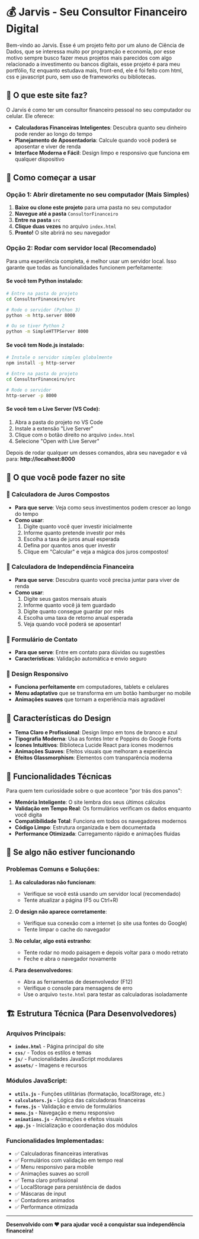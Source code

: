 # 💰 Jarvis - Seu Consultor Financeiro Digital

Bem-vindo ao Jarvis. Esse é um projeto feito por um aluno de Ciência de Dados, que se interessa muito por programção e economia, por esse motivo sempre busco fazer meus projetos mais parecidos com algo relacionado a investimento ou bancos digitais, esse projeto é para meu portfólio, fiz enquanto estudava mais, front-end, ele é foi feito com html, css e javascript puro, sem uso de frameworks ou bibliotecas.

## 🎯 O que este site faz?

O Jarvis é como ter um consultor financeiro pessoal no seu computador ou celular. Ele oferece:

- **Calculadoras Financeiras Inteligentes**: Descubra quanto seu dinheiro pode render ao longo do tempo
- **Planejamento de Aposentadoria**: Calcule quando você poderá se aposentar e viver de renda
- **Interface Moderna e Fácil**: Design limpo e responsivo que funciona em qualquer dispositivo

## 🚀 Como começar a usar

### Opção 1: Abrir diretamente no seu computador (Mais Simples)

1. **Baixe ou clone este projeto** para uma pasta no seu computador
2. **Navegue até a pasta** `ConsultorFinanceiro`
3. **Entre na pasta** `src`
4. **Clique duas vezes** no arquivo `index.html`
5. **Pronto!** O site abrirá no seu navegador

### Opção 2: Rodar com servidor local (Recomendado)

Para uma experiência completa, é melhor usar um servidor local. Isso garante que todas as funcionalidades funcionem perfeitamente:

#### Se você tem Python instalado:
```bash
# Entre na pasta do projeto
cd ConsultorFinanceiro/src

# Rode o servidor (Python 3)
python -m http.server 8000

# Ou se tiver Python 2
python -m SimpleHTTPServer 8000
```

#### Se você tem Node.js instalado:
```bash
# Instale o servidor simples globalmente
npm install -g http-server

# Entre na pasta do projeto
cd ConsultorFinanceiro/src

# Rode o servidor
http-server -p 8000
```

#### Se você tem o Live Server (VS Code):
1. Abra a pasta do projeto no VS Code
2. Instale a extensão "Live Server"
3. Clique com o botão direito no arquivo `index.html`
4. Selecione "Open with Live Server"

Depois de rodar qualquer um desses comandos, abra seu navegador e vá para:
**http://localhost:8000**

## 📱 O que você pode fazer no site

### 🧮 Calculadora de Juros Compostos
- **Para que serve**: Veja como seus investimentos podem crescer ao longo do tempo
- **Como usar**:
  1. Digite quanto você quer investir inicialmente
  2. Informe quanto pretende investir por mês
  3. Escolha a taxa de juros anual esperada
  4. Defina por quantos anos quer investir
  5. Clique em "Calcular" e veja a mágica dos juros compostos!

### 💎 Calculadora de Independência Financeira
- **Para que serve**: Descubra quanto você precisa juntar para viver de renda
- **Como usar**:
  1. Digite seus gastos mensais atuais
  2. Informe quanto você já tem guardado
  3. Digite quanto consegue guardar por mês
  4. Escolha uma taxa de retorno anual esperada
  5. Veja quando você poderá se aposentar!

### 📧 Formulário de Contato
- **Para que serve**: Entre em contato para dúvidas ou sugestões
- **Características**: Validação automática e envio seguro

### 📱 Design Responsivo
- **Funciona perfeitamente** em computadores, tablets e celulares
- **Menu adaptativo** que se transforma em um botão hamburger no mobile
- **Animações suaves** que tornam a experiência mais agradável

## 🎨 Características do Design

- **Tema Claro e Profissional**: Design limpo em tons de branco e azul
- **Tipografia Moderna**: Usa as fontes Inter e Poppins do Google Fonts
- **Ícones Intuitivos**: Biblioteca Lucide React para ícones modernos
- **Animações Suaves**: Efeitos visuais que melhoram a experiência
- **Efeitos Glassmorphism**: Elementos com transparência moderna

## 🔧 Funcionalidades Técnicas

Para quem tem curiosidade sobre o que acontece "por trás dos panos":

- **Memória Inteligente**: O site lembra dos seus últimos cálculos
- **Validação em Tempo Real**: Os formulários verificam os dados enquanto você digita
- **Compatibilidade Total**: Funciona em todos os navegadores modernos
- **Código Limpo**: Estrutura organizada e bem documentada
- **Performance Otimizada**: Carregamento rápido e animações fluidas

## 🐛 Se algo não estiver funcionando

### Problemas Comuns e Soluções:

1. **As calculadoras não funcionam**:
   - Verifique se você está usando um servidor local (recomendado)
   - Tente atualizar a página (F5 ou Ctrl+R)

2. **O design não aparece corretamente**:
   - Verifique sua conexão com a internet (o site usa fontes do Google)
   - Tente limpar o cache do navegador

3. **No celular, algo está estranho**:
   - Tente rodar no modo paisagem e depois voltar para o modo retrato
   - Feche e abra o navegador novamente

4. **Para desenvolvedores**:
   - Abra as ferramentas de desenvolvedor (F12)
   - Verifique o console para mensagens de erro
   - Use o arquivo `teste.html` para testar as calculadoras isoladamente

## 🏗️ Estrutura Técnica (Para Desenvolvedores)

### Arquivos Principais:
- **`index.html`** - Página principal do site
- **`css/`** - Todos os estilos e temas
- **`js/`** - Funcionalidades JavaScript modulares
- **`assets/`** - Imagens e recursos

### Módulos JavaScript:
- **`utils.js`** - Funções utilitárias (formatação, localStorage, etc.)
- **`calculators.js`** - Lógica das calculadoras financeiras
- **`forms.js`** - Validação e envio de formulários
- **`menu.js`** - Navegação e menu responsivo
- **`animations.js`** - Animações e efeitos visuais
- **`app.js`** - Inicialização e coordenação dos módulos

### Funcionalidades Implementadas:
- ✅ Calculadoras financeiras interativas
- ✅ Formulários com validação em tempo real
- ✅ Menu responsivo para mobile
- ✅ Animações suaves ao scroll
- ✅ Tema claro profissional
- ✅ LocalStorage para persistência de dados
- ✅ Máscaras de input
- ✅ Contadores animados
- ✅ Performance otimizada

---

**Desenvolvido com ❤️ para ajudar você a conquistar sua independência financeira!**
